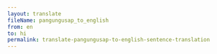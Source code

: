 ```yaml
--- 
layout: translate 
fileName: pangungusap_to_english
from: en
to: hi 
permalink: translate-pangungusap-to-english-sentence-translation
---
```


